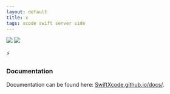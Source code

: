 ```yaml
---
layout: default
title: x
tags: xcode swift server side
---
```


<p>
  <img src="https://img.shields.io/badge/swift-4-blue.svg" />
  <img src="https://img.shields.io/badge/os-macOS-green.svg?style=flat" />
</p>

⚡️

### Documentation

Documentation can be found here:
[SwiftXcode.github.io/docs/](https://SwiftXcode.github.io/docs/).

